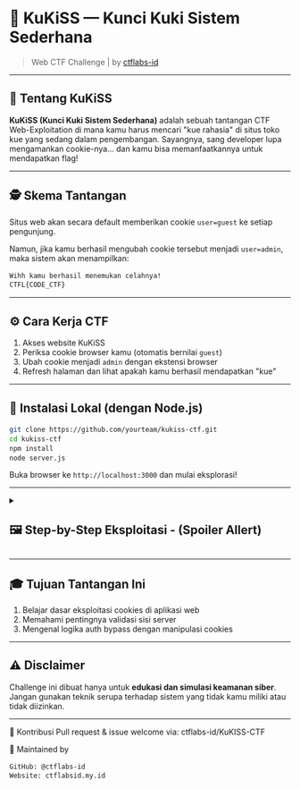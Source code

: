 # 🍪 KuKiSS — Kunci Kuki Sistem Sederhana

> Web CTF Challenge | by [ctflabs-id](https://github.com/ctflabs-id)


---

## 🎯 Tentang KuKiSS

**KuKiSS (Kunci Kuki Sistem Sederhana)** adalah sebuah tantangan CTF Web-Exploitation di mana kamu harus mencari "kue rahasia" di situs toko kue yang sedang dalam pengembangan. Sayangnya, sang developer lupa mengamankan cookie-nya... dan kamu bisa memanfaatkannya untuk mendapatkan flag!

---

## 🕵️ Skema Tantangan

Situs web akan secara default memberikan cookie `user=guest` ke setiap pengunjung.

Namun, jika kamu berhasil mengubah cookie tersebut menjadi `user=admin`, maka sistem akan menampilkan:

```html
Wihh kamu berhasil menemukan celahnya!
CTFL{CODE_CTF}
```

---

## ⚙️ Cara Kerja CTF

1. Akses website KuKiSS
2. Periksa cookie browser kamu (otomatis bernilai `guest`)
3. Ubah cookie menjadi `admin` dengan ekstensi browser
4. Refresh halaman dan lihat apakah kamu berhasil mendapatkan "kue"

---

## 🚀 Instalasi Lokal (dengan Node.js)

```bash
git clone https://github.com/yourteam/kukiss-ctf.git
cd kukiss-ctf
npm install
node server.js
```

Buka browser ke `http://localhost:3000` dan mulai eksplorasi!

---

<details><summary><h2> 🖼️ Step-by-Step Eksploitasi - (Spoiler Allert)</h2></summary>


1. Masuk ke halaman utama&#x20;
<img src="./assets/KuKISS-1.png"></img>
2. Gunakan ekstensi seperti Cookie Editor
<img src="./assets/KuKISS-2.png"></img>
3. Ubah nilai cookie dari `guest` ke `admin`&#x20;
<img src="./assets/KuKISS-3.png"></img>
4. Refesh page
<img src="./assets/KuKISS-4.png"></img>
</details>


---

## 🎓 Tujuan Tantangan Ini

1. Belajar dasar eksploitasi cookies di aplikasi web
2. Memahami pentingnya validasi sisi server
3. Mengenal logika auth bypass dengan manipulasi cookies

---

## ⚠️ Disclaimer

Challenge ini dibuat hanya untuk **edukasi dan simulasi keamanan siber**. Jangan gunakan teknik serupa terhadap sistem yang tidak kamu miliki atau tidak diizinkan.

---
🤝 Kontribusi Pull request & issue welcome via: ctflabs-id/KuKISS-CTF

🧠 Maintained by

    GitHub: @ctflabs-id
    Website: ctflabsid.my.id

